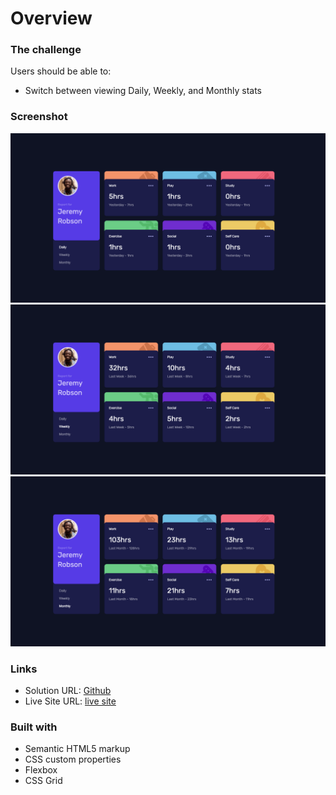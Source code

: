 # Overview

### The challenge

Users should be able to:

- Switch between viewing Daily, Weekly, and Monthly stats

### Screenshot

![](./daily.png)
![](./weekly.png)
![](./monthly.png)


### Links

- Solution URL: [Github](https://github.com/gkuzivam/time-tracking-dashboard/tree/main)
- Live Site URL: [live site](https://time-tracking-dashboard-eight-delta.vercel.app/)


### Built with

- Semantic HTML5 markup
- CSS custom properties
- Flexbox
- CSS Grid
